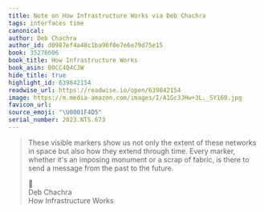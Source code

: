 ```yaml
---
title: Note on How Infrastructure Works via Deb Chachra
tags: interfaces time
canonical:
author: Deb Chachra
author_id: d0987ef4a48c1ba96f0e7e6e79d75e15
book: 35276606
book_title: How Infrastructure Works
book_asin: B0CC4Q4CJW
hide_title: true
highlight_id: 639842154
readwise_url: https://readwise.io/open/639842154
image: https://m.media-amazon.com/images/I/A1Gc3JHw+3L._SY160.jpg
favicon_url:
source_emoji: "\U0001F4D5"
serial_number: 2023.NTS.673
---
```

> These visible markers show us not only the extent of these networks in space but also how they extend through time. Every marker, whether it's an imposing monument or a scrap of fabric, is there to send a message from the past to the future.
> <div class="quoteback-footer"><div class="quoteback-avatar"><span class="mini-emoji"> 📕</span></div><div class="quoteback-metadata"><div class="metadata-inner"><span style="display:none">FROM:</span><div aria-label="Deb Chachra" class="quoteback-author"> Deb Chachra</div><div aria-label="How Infrastructure Works" class="quoteback-title"> How Infrastructure Works</div></div></div></div>